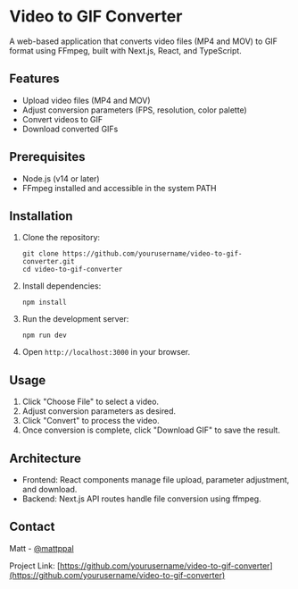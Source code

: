 # Video to GIF Converter

A web-based application that converts video files (MP4 and MOV) to GIF format using FFmpeg, built with Next.js, React, and TypeScript.

## Features

- Upload video files (MP4 and MOV)
- Adjust conversion parameters (FPS, resolution, color palette)
- Convert videos to GIF
- Download converted GIFs

## Prerequisites

- Node.js (v14 or later)
- FFmpeg installed and accessible in the system PATH

## Installation

1. Clone the repository:
   ```
   git clone https://github.com/yourusername/video-to-gif-converter.git
   cd video-to-gif-converter
   ```

2. Install dependencies:
   ```
   npm install
   ```

3. Run the development server:
   ```
   npm run dev
   ```

4. Open `http://localhost:3000` in your browser.

## Usage

1. Click "Choose File" to select a video.
2. Adjust conversion parameters as desired.
3. Click "Convert" to process the video.
4. Once conversion is complete, click "Download GIF" to save the result.

## Architecture

- Frontend: React components manage file upload, parameter adjustment, and download.
- Backend: Next.js API routes handle file conversion using ffmpeg.

## Contact

Matt - [@mattppal](https://x.com/mattppal)

Project Link: [https://github.com/yourusername/video-to-gif-converter](https://github.com/yourusername/video-to-gif-converter)